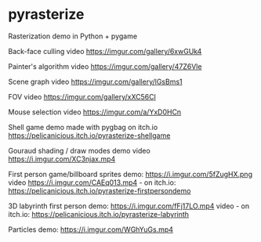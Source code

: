 # pyrasterize

Rasterization demo in Python + pygame

Back-face culling video https://imgur.com/gallery/6xwGUk4

Painter's algorithm video https://imgur.com/gallery/47Z6Vle

Scene graph video https://imgur.com/gallery/lGsBms1

FOV video https://imgur.com/gallery/xXC56Cl

Mouse selection video https://imgur.com/a/YxD0HCn

Shell game demo made with pygbag on itch.io https://pelicanicious.itch.io/pyrasterize-shellgame

Gouraud shading / draw modes demo video https://i.imgur.com/XC3njax.mp4

First person game/billboard sprites demo: https://i.imgur.com/5fZugHX.png video https://i.imgur.com/CAEq013.mp4 - on itch.io: https://pelicanicious.itch.io/pyrasterize-firstpersondemo

3D labyrinth first person demo: https://i.imgur.com/fFj17LO.mp4 video - on itch.io: https://pelicanicious.itch.io/pyrasterize-labyrinth

Particles demo: https://i.imgur.com/WGhYuGs.mp4
